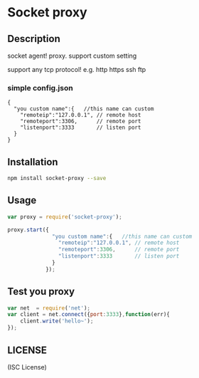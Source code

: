 
# Socket proxy

## Description
socket agent! proxy. support custom setting

support any tcp protocol!  e.g. http https ssh ftp

### simple config.json
```
{
  "you custom name":{   //this name can custom
    "remoteip":"127.0.0.1", // remote host
    "remoteport":3306,      // remote port
    "listenport":3333       // listen port
  }
}

```


## Installation

```bash
npm install socket-proxy --save
```




## Usage

```javascript
var proxy = require('socket-proxy');

proxy.start({
              "you custom name":{   //this name can custom
                "remoteip":"127.0.0.1", // remote host
                "remoteport":3306,      // remote port
                "listenport":3333       // listen port
              }
            });
```


## Test you proxy

```javascript
var net  = require('net');
var client = net.connect({port:3333},function(err){
    client.write('hello~');
});
```


## LICENSE

(ISC License)
